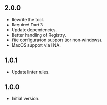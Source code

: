 ## 2.0.0

- Rewrite the tool.
- Required Dart 3.
- Update dependencies.
- Better handling of Registry.
- File configuration support (for non-windows).
- MacOS support via IINA.

## 1.0.1

- Update linter rules.

## 1.0.0

- Initial version.
